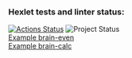 ### Hexlet tests and linter status:
[![Actions Status](https://github.com/hey-hoy/python-project-lvl1/workflows/hexlet-check/badge.svg)](https://github.com/hey-hoy/python-project-lvl1/actions)
![Project Status](https://github.com/hey-hoy/python-project-lvl1/actions/workflows/main.yml/badge.svg)
<br/>
[Example brain-even](https://asciinema.org/a/427076)
<br/>
[Example brain-calc](https://asciinema.org/a/427126)
